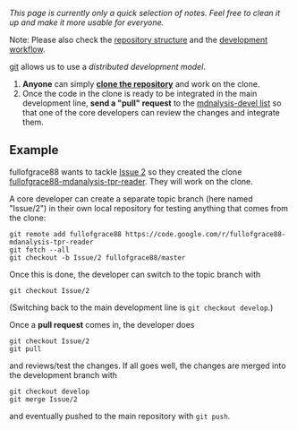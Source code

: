 _This page is currently only a quick selection of notes. Feel free to clean it up and make it more usable for everyone._

Note: Please also check the [repository structure](RepositoryStructure) and the [development workflow](DevelopmentWorkflow).

[git](git) allows us to use a _distributed development model_.

  1. **Anyone** can simply **[clone the repository](http://code.google.com/p/mdanalysis/source/clones)** and work on the clone.
  1. Once the code in the clone is ready to be integrated in the main development line, **send a "pull" request** to the [mdnalysis-devel list](http://groups.google.com/group/mdnalysis-devel) so that one of the core developers can review the changes and integrate them.

## Example ##
fullofgrace88 wants to tackle [Issue 2](http://issues.mdanalysis.org/2) so they created the clone [fullofgrace88-mdanalysis-tpr-reader](http://code.google.com/r/fullofgrace88-mdanalysis-tpr-reader/). They will work on the clone.

A core developer can create a separate topic branch (here named "Issue/2") in their own local repository for testing anything that comes from the clone:

```
git remote add fullofgrace88 https://code.google.com/r/fullofgrace88-mdanalysis-tpr-reader 
git fetch --all
git checkout -b Issue/2 fullofgrace88/master
```

Once this is done, the developer can switch to the topic branch with
```
git checkout Issue/2
```
(Switching back to the main development line is `git checkout develop`.)

Once a **pull request** comes in, the developer does
```
git checkout Issue/2
git pull
```
and reviews/test the changes. If all goes well, the changes are merged into the development branch with
```
git checkout develop
git merge Issue/2
```
and eventually pushed to the main repository with `git push`.
